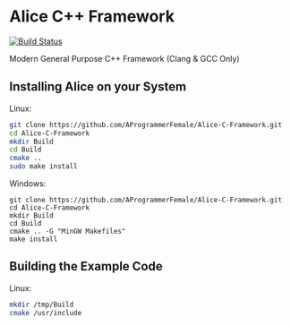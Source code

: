 # Alice C++ Framework

[![Build Status](https://travis-ci.org/AProgrammerFemale/Alice-C-Framework.svg?branch=master)](https://travis-ci.org/AProgrammerFemale/Alice-C-Framework)

Modern General Purpose C++ Framework (Clang & GCC Only)

## Installing Alice on your System

Linux:

```sh
git clone https://github.com/AProgrammerFemale/Alice-C-Framework.git
cd Alice-C-Framework
mkdir Build
cd Build
cmake ..
sudo make install
```

Windows:

```batch
git clone https://github.com/AProgrammerFemale/Alice-C-Framework.git
cd Alice-C-Framework
mkdir Build
cd Build
cmake .. -G "MinGW Makefiles"
make install
```

## Building the Example Code

Linux:

```sh
mkdir /tmp/Build
cmake /usr/include
```